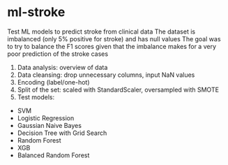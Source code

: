 # ml-stroke

Test ML models to predict stroke from clinical data
The dataset is imbalanced (only 5% positive for stroke) and has null values
The goal was to try to balance the F1 scores given that the imbalance makes for a very poor prediction of the stroke cases

1. Data analysis: overview of data
2. Data cleansing: drop unnecessary columns, input NaN values
3. Encoding (label/one-hot)
4. Split of the set: scaled with StandardScaler, oversampled with SMOTE
5. Test models:
 - SVM
 - Logistic Regression
 - Gaussian Naive Bayes
 - Decision Tree with Grid Search
 - Random Forest
 - XGB 
 - Balanced Random Forest
